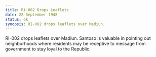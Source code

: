 ```yaml
---
title: Ri-002 Drops Leaflets
date: 28 September 1948 
status: ok
synopsis: RI-002 drops leaflets over Madiun. 
---
```

RI-002 drops leaflets over Madiun. Santoso is valuable in pointing out neighborhoods where residents may be receptive to message from
government to stay loyal to the Republic.

